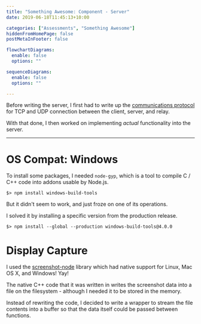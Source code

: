 ```yaml
---
title: "Something Awesome: Component - Server"
date: 2019-06-18T11:45:13+10:00

categories: ["Assessments", "Something Awesome"]
hiddenFromHomePage: false
postMetaInFooter: false

flowchartDiagrams:
  enable: false
  options: ""

sequenceDiagrams: 
  enable: false
  options: ""

---
```


Before writing the server, I first had to write up the [communications protocol](../something-awesome-component-communication-protocol) for TCP and UDP connection between the client, server, and relay.

With that done, I then worked on implementing _actual_ functionality into the server.

---

# OS Compat: Windows

To install some packages, I needed `node-gyp`, which is a tool to compile C / C++ code into addons usable by Node.js.

```
$> npm install windows-build-tools
```

But it didn't seem to work, and just froze on one of its operations.

I solved it by installing a specific version from the production release.

```
$> npm install --global --production windows-build-tools@4.0.0
```

# Display Capture

I used the [screenshot-node](https://github.com/Kuzat/screenshot-node) library which had native support for Linux, Mac OS X, and Windows! Yay!

The native C++ code that it was written in writes the screenshot data into a file on the filesystem - although I needed it to be stored in the memory.

Instead of rewriting the code, I decided to write a wrapper to stream the file contents into a buffer so that the data itself could be passed between functions.
